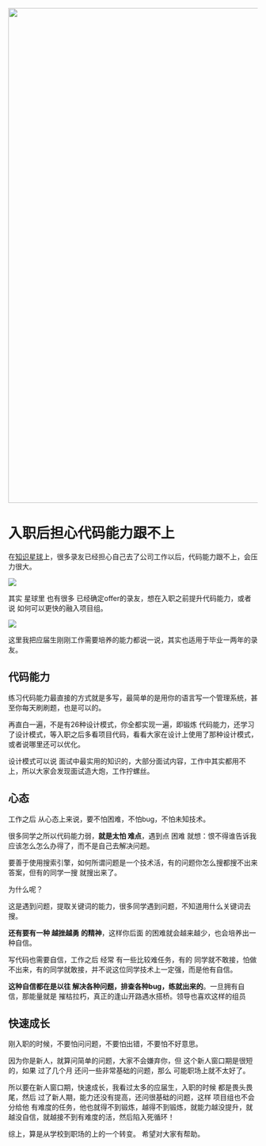 
<p align="center">
<a href="https://mp.weixin.qq.com/s/QVF6upVMSbgvZy8lHZS3CQ" target="_blank">
  <img src="https://code-thinking-1253855093.file.myqcloud.com/pics/20210924105952.png" width="1000"/>
</a>

# 入职后担心代码能力跟不上 

在[知识星球](https://mp.weixin.qq.com/s/QVF6upVMSbgvZy8lHZS3CQ)上，很多录友已经担心自己去了公司工作以后，代码能力跟不上，会压力很大。 

![](https://code-thinking-1253855093.file.myqcloud.com/pics/20211031202952.png) 

其实 星球里 也有很多 已经确定offer的录友，想在入职之前提升代码能力，或者说 如何可以更快的融入项目组。

![](https://code-thinking-1253855093.file.myqcloud.com/pics/20211031203944.png)

这里我把应届生刚刚工作需要培养的能力都说一说，其实也适用于毕业一两年的录友。

## 代码能力

练习代码能力最直接的方式就是多写，最简单的是用你的语言写一个管理系统，甚至你每天刷刷题，也是可以的。

再直白一遍，不是有26种设计模式，你全都实现一遍，即锻炼 代码能力，还学习了设计模式，等入职之后多看项目代码，看看大家在设计上使用了那种设计模式，或者说哪里还可以优化。

设计模式可以说 面试中最实用的知识的，大部分面试内容，工作中其实都用不上，所以大家会发现面试造大炮，工作拧螺丝。 

## 心态

工作之后 从心态上来说，要不怕困难，不怕bug，不怕未知技术。

很多同学之所以代码能力弱，**就是太怕 难点**，遇到点 困难 就想：恨不得谁告诉我应该怎么怎么办得了，而不是自己去解决问题。 

要善于使用搜索引擎，如何所谓问题是一个技术活，有的问题你怎么搜都搜不出来答案，但有的同学一搜 就搜出来了。

为什么呢？ 

这是遇到问题，提取关键词的能力，很多同学遇到问题，不知道用什么关键词去搜。

**还有要有一种 越挫越勇 的精神**，这样你后面 的困难就会越来越少，也会培养出一种自信。

写代码也需要自信，工作之后 经常 有一些比较难任务，有的 同学就不敢接，怕做不出来，有的同学就敢接，并不说这位同学技术上一定强，而是他有自信。

**这种自信都在是以往 解决各种问题，排查各种bug，练就出来的**。一旦拥有自信，那能量就是 摧枯拉朽，真正的逢山开路遇水搭桥。领导也喜欢这样的组员

## 快速成长

刚入职的时候，不要怕问问题，不要怕出错，不要怕不好意思。

因为你是新人，就算问简单的问题，大家不会嫌弃你，但 这个新人窗口期是很短的，如果 过了几个月 还问一些非常基础的问题，那么 可能职场上就不太好了。

所以要在新人窗口期，快速成长，我看过太多的应届生，入职的时候 都是畏头畏尾，然后 过了新人期，能力还没有提高，还问很基础的问题，这样 项目组也不会分给他 有难度的任务，他也就得不到锻炼，越得不到锻炼，就能力越没提升，就越没自信，就越接不到有难度的活，然后陷入死循环！


综上，算是从学校到职场的上的一个转变。 希望对大家有帮助。


